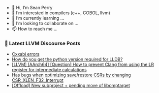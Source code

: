 - 👋 Hi, I’m Sean Perry
- 👀 I’m interested in compilers (c++, COBOL, llvm)
- 🌱 I’m currently learning ...
- 💞️ I’m looking to collaborate on ...
- 📫 How to reach me ...

<!---
s66perry/s66perry is a ✨ special ✨ repository because its `README.md` (this file) appears on your GitHub profile.
You can click the Preview link to take a look at your changes.
--->
### 📕 Latest LLVM Discourse Posts

<!-- DISCOURSE-LLVM:START -->
- [Cxxabi errors](https://discourse.llvm.org/t/cxxabi-errors/77984#post_2)
- [How do you get the python version required for LLDB?](https://discourse.llvm.org/t/how-do-you-get-the-python-version-required-for-lldb/78228#post_1)
- [[LLVM] [AArch64] [Question] How to prevent Clang from using the LR register for intermediate calculations](https://discourse.llvm.org/t/llvm-aarch64-question-how-to-prevent-clang-from-using-the-lr-register-for-intermediate-calculations/78202#post_2)
- [Has bugs when optimizing save/restore CSRs by changing CSR_XLEN_F32_Interrupt](https://discourse.llvm.org/t/has-bugs-when-optimizing-save-restore-csrs-by-changing-csr-xlen-f32-interrupt/78200#post_2)
- [[Offload] New subproject + pending move of libomptarget](https://discourse.llvm.org/t/offload-new-subproject-pending-move-of-libomptarget/78185#post_3)
<!-- DISCOURSE-LLVM:END -->
